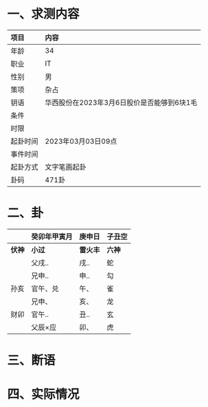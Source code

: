 # 一、求测内容
|项目|内容|
|:-|:-|
|年龄|34|
|职业|IT|
|性别|男|
|策项|杂占|
|钥语|华西股份在2023年3月6日股价是否能够到6块1毛|
|条件||
|时限||
|起卦时间|2023年03月03日09点|
|事件时间||
|起卦方式|文字笔画起卦|
|卦码|471卦|

# 二、卦
||癸卯年甲寅月|庚申日|子丑空|
|:-|:-|:-|:-|
|**伏神**|**小过**|**雷火丰**|**六神**|
||父戌..|戌..|蛇|
||兄申..|申..|勾|
|孙亥|官午、兑|午、|雀|
||兄申、|亥、|龙|
|财卯|官午..|丑..|玄|
||父辰×应|卯、|虎|


# 三、断语

# 四、实际情况